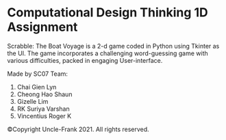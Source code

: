 # Computational Design Thinking 1D Assignment

Scrabble: The Boat Voyage is a 2-d game coded in Python using Tkinter as the UI.
The game incorporates a challenging word-guessing game with various difficulties, packed in engaging User-interface.

Made by SC07 Team:
1. Chai Gien Lyn
2. Cheong Hao Shaun
3. Gizelle Lim
4. RK Suriya Varshan
5. Vincentius Roger K


©Copyright Uncle-Frank 2021. All rights reserved.
